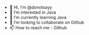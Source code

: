 - 👋 Hi, I’m @donotsayy
- 👀 I’m interested in Java
- 🌱 I’m currently learning Java
- 💞️ I’m looking to collaborate on Github
- 📫 How to reach me - Github

<!---
donotsayy/donotsayy is a ✨ special ✨ repository because its `README.md` (this file) appears on your GitHub profile.
You can click the Preview link to take a look at your changes.
--->
